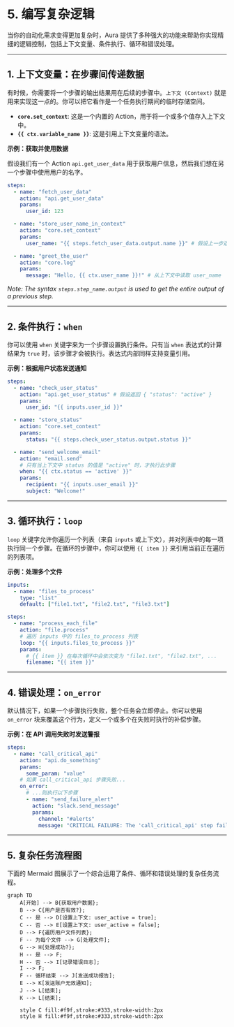 # 5. 编写复杂逻辑

当你的自动化需求变得更加复杂时，Aura 提供了多种强大的功能来帮助你实现精细的逻辑控制，包括上下文变量、条件执行、循环和错误处理。

---

## 1. 上下文变量：在步骤间传递数据

有时候，你需要将一个步骤的输出结果用在后续的步骤中。`上下文 (Context)` 就是用来实现这一点的。你可以把它看作是一个任务执行期间的临时存储空间。

*   **`core.set_context`**: 这是一个内置的 Action，用于将一个或多个值存入上下文中。
*   **`{{ ctx.variable_name }}`**: 这是引用上下文变量的语法。

**示例：获取并使用数据**

假设我们有一个 Action `api.get_user_data` 用于获取用户信息，然后我们想在另一个步骤中使用用户的名字。

```yaml
steps:
  - name: "fetch_user_data"
    action: "api.get_user_data"
    params:
      user_id: 123

  - name: "store_user_name_in_context"
    action: "core.set_context"
    params:
      user_name: "{{ steps.fetch_user_data.output.name }}" # 假设上一步返回了 { "name": "Alice" }

  - name: "greet_the_user"
    action: "core.log"
    params:
      message: "Hello, {{ ctx.user_name }}!" # 从上下文中读取 user_name
```
*Note: The syntax `steps.step_name.output` is used to get the entire output of a previous step.*

---

## 2. 条件执行：`when`

你可以使用 `when` 关键字来为一个步骤设置执行条件。只有当 `when` 表达式的计算结果为 `true` 时，该步骤才会被执行。表达式内部同样支持变量引用。

**示例：根据用户状态发送通知**

```yaml
steps:
  - name: "check_user_status"
    action: "api.get_user_status" # 假设返回 { "status": "active" }
    params:
      user_id: "{{ inputs.user_id }}"

  - name: "store_status"
    action: "core.set_context"
    params:
      status: "{{ steps.check_user_status.output.status }}"

  - name: "send_welcome_email"
    action: "email.send"
    # 只有当上下文中 status 的值是 "active" 时，才执行此步骤
    when: "{{ ctx.status == 'active' }}"
    params:
      recipient: "{{ inputs.user_email }}"
      subject: "Welcome!"
```

---

## 3. 循环执行：`loop`

`loop` 关键字允许你遍历一个列表（来自 `inputs` 或上下文），并对列表中的每一项执行同一个步骤。在循环的步骤中，你可以使用 `{{ item }}` 来引用当前正在遍历的列表项。

**示例：处理多个文件**

```yaml
inputs:
  - name: "files_to_process"
    type: "list"
    default: ["file1.txt", "file2.txt", "file3.txt"]

steps:
  - name: "process_each_file"
    action: "file.process"
    # 遍历 inputs 中的 files_to_process 列表
    loop: "{{ inputs.files_to_process }}"
    params:
      # {{ item }} 在每次循环中会依次变为 "file1.txt", "file2.txt", ...
      filename: "{{ item }}"
```

---

## 4. 错误处理：`on_error`

默认情况下，如果一个步骤执行失败，整个任务会立即停止。你可以使用 `on_error` 块来覆盖这个行为，定义一个或多个在失败时执行的补偿步骤。

**示例：在 API 调用失败时发送警报**

```yaml
steps:
  - name: "call_critical_api"
    action: "api.do_something"
    params:
      some_param: "value"
    # 如果 call_critical_api 步骤失败...
    on_error:
      # ...则执行以下步骤
      - name: "send_failure_alert"
        action: "slack.send_message"
        params:
          channel: "#alerts"
          message: "CRITICAL FAILURE: The 'call_critical_api' step failed!"
```

---

## 5. 复杂任务流程图

下面的 Mermaid 图展示了一个综合运用了条件、循环和错误处理的复杂任务流程。

```mermaid
graph TD
    A[开始] --> B{获取用户数据};
    B --> C{用户是否有效?};
    C -- 是 --> D[设置上下文: user_active = true];
    C -- 否 --> E[设置上下文: user_active = false];
    D --> F{遍历用户文件列表};
    F -- 为每个文件 --> G[处理文件];
    G --> H{处理成功?};
    H -- 是 --> F;
    H -- 否 --> I[记录错误日志];
    I --> F;
    F -- 循环结束 --> J[发送成功报告];
    E --> K[发送账户无效通知];
    J --> L[结束];
    K --> L[结束];

    style C fill:#f9f,stroke:#333,stroke-width:2px
    style H fill:#f9f,stroke:#333,stroke-width:2px
```
